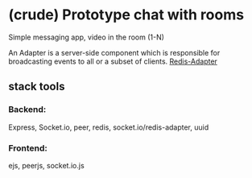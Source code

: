 #  (crude) Prototype chat with rooms

Simple messaging app, video in the room (1-N)

An Adapter is a server-side component which is responsible for broadcasting events to all or a subset of clients.
[Redis-Adapter](https://socket.io/docs/v4/redis-adapter/)

## stack tools

### Backend:

Express, Socket.io, peer,  redis, socket.io/redis-adapter, uuid

### Frontend:

ejs, peerjs, socket.io.js